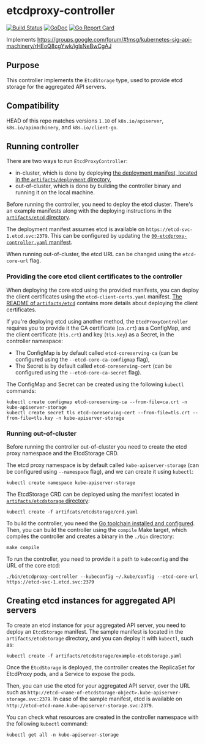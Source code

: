 # etcdproxy-controller

[![Build Status](https://travis-ci.org/xmudrii/etcdproxy-controller.svg?branch=master)](https://travis-ci.org/xmudrii/etcdproxy-controller) [![GoDoc](https://godoc.org/github.com/xmudrii/etcdproxy-controller?status.svg)](https://godoc.org/github.com/xmudrii/etcdproxy-controller) [![Go Report Card](https://goreportcard.com/badge/github.com/xmudrii/etcdproxy-controller)](https://goreportcard.com/report/github.com/xmudrii/etcdproxy-controller) 

Implements https://groups.google.com/forum/#!msg/kubernetes-sig-api-machinery/rHEoQ8cgYwk/iglsNeBwCgAJ

## Purpose

This controller implements the `EtcdStorage` type, used to provide etcd storage for the aggregated API servers.

## Compatibility

HEAD of this repo matches versions `1.10` of `k8s.io/apiserver`, `k8s.io/apimachinery`, and `k8s.io/client-go`.

## Running controller

There are two ways to run `EtcdProxyController`:

* in-cluster, which is done by deploying [the deployment manifest, located in the `artifacts/deployment` directory](artifacts/deployment/00-etcdproxy-controller.yaml),
* out-of-cluster, which is done by building the controller binary and running it on the local machine.

Before running the controller, you need to deploy the etcd cluster. There's an example manifests along with the deploying instructions in the [`artifacts/etcd` directory](artifacts/etcd).

The deployment manifest assumes etcd is available on `https://etcd-svc-1.etcd.svc:2379`. This can be configured by updating the [`00-etcdproxy-controller.yaml` manifest](artifacts/deployment/00-etcdproxy-controller.yaml).

When running out-of-cluster, the etcd URL can be changed using the `etcd-core-url` flag.

### Providing the core etcd client certificates to the controller

When deploying the core etcd using the provided manifests, you can deploy the client certificates using the `etcd-client-certs.yaml` manifest. [The README of `artifacts/etcd`](artifacts/etcd) contains more details about deploying the client certificates.

If you're deploying etcd using another method, the `EtcdProxyController` requires you to provide it the CA certificate (`ca.crt`) as a ConfigMap,
and the client certificate (`tls.crt`) and key (`tls.key`) as a Secret, in the controller namespace:

* The ConfigMap is by default called `etcd-coreserving-ca` (can be configured using the `--etcd-core-ca-configmap` flag),
* The Secret is by default called `etcd-coreserving-cert` (can be configured using the `--etcd-core-ca-secret` flag).

The ConfigMap and Secret can be created using the following `kubectl` commands:
```
kubectl create configmap etcd-coreserving-ca --from-file=ca.crt -n kube-apiserver-storage
kubectl create secret tls etcd-coreserving-cert --from-file=tls.crt --from-file=tls.key -n kube-apiserver-storage
```

### Running out-of-cluster

Before running the controller out-of-cluster you need to create the etcd proxy namespace and the EtcdStorage CRD.

The etcd proxy namespace is by default called `kube-apiserver-storage` (can be configured using `--namespace` flag),
and we can create it using `kubectl`:
```
kubectl create namespace kube-apiserver-storage
```

The EtcdStorage CRD can be deployed using the manifest located in [`artifacts/etcdstorage` directory](artifacts/etcdstorage):
```
kubectl create -f artifcats/etcdstorage/crd.yaml
```

To build the controller, you need the [Go toolchain installed and configured](https://golang.org/doc/install).
Then, you can build the controller using the `compile` Make target, which compiles the controller and creates a binary in the `./bin` directory:
```
make compile
```

To run the controller, you need to provide it a path to `kubeconfig` and the URL of the core etcd:
```
./bin/etcdproxy-controller --kubeconfig ~/.kube/config --etcd-core-url https://etcd-svc-1.etcd.svc:2379
```

## Creating etcd instances for aggregated API servers

To create an etcd instance for your aggregated API server, you need to deploy an `EtcdStorage` manifest.
The sample manifest is located in the `artifacts/etcdstorage` directory, and you can deploy it with `kubectl`, such as:
```
kubectl create -f artifacts/etcdstorage/example-etcdstorage.yaml
```

Once the `EtcdStorage` is deployed, the controller creates the ReplicaSet for EtcdProxy pods, and a Service to expose the pods.

Then, you can use the etcd for your aggregated API server, over the URL such as `http://etcd-<name-of-etcdstorage-object>.kube-apiserver-storage.svc:2379`.
In case of the sample manifest, etcd is available on `http://etcd-etcd-name.kube-apiserver-storage.svc:2379`.

You can check what resources are created in the controller namespace with the following `kubectl` command:
```
kubectl get all -n kube-apiserver-storage
```
